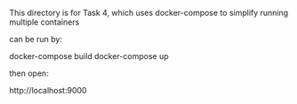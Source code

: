 This directory is for Task 4, which uses docker-compose to simplify running multiple containers

can be run by:

docker-compose build
docker-compose up

then open:

http://localhost:9000